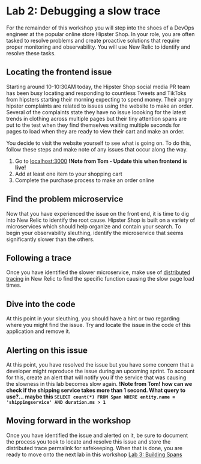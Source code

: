 # Lab 2: Debugging a slow trace

For the remainder of this workshop you will step into the shoes of a DevOps engineer at the popular online store Hipster Shop. In your role, you are often tasked to resolve problems and create proactive solutions that require proper monitoring and observability. You will use New Relic to identify and resolve these tasks.

## Locating the frontend issue

Starting around 10-10:30AM today, the Hipster Shop social media PR team has been busy locating and responding to countless Tweets and TikToks from hipsters starting their morning expecting to spend money. Their angry hipster complaints are related to issues using the website to make an order. Several of the complaints state they have no issue loooking for the latest trends in clothing across multiple pages but their tiny attention spans are put to the test when they find themselves waiting multiple seconds for pages to load when they are ready to view their cart and make an order.

You decide to visit the website yourself to see what is going on. To do this, follow these steps and make note of any issues that occur along the way.

1. Go to [localhost:3000](*) **!Note from Tom - Update this when frontend is live!**
2. Add at least one item to your shopping cart
3. Complete the purchase process to make an order online

## Find the problem microservice
Now that you have experienced the issue on the front end, it is time to dig into New Relic to identify the root cause. Hipster Shop is built on a variety of microservices which should help organize and contain your search. To begin your observability sleuthing, identify the microservice that seems significantly slower than the others.

## Following a trace
Once you have identified the slower microservice, make use of [distributed tracing](https://newrelic.com/blog/how-to-relic/distributed-tracing-general-availability) in New Relic to find the specific function causing the slow page load times.

## Dive into the code
At this point in your sleuthing, you should have a hint or two regarding where you might find the issue. Try and locate the issue in the code of this application and remove it. 


## Alerting on this issue
At this point, you have resolved the issue but you have some concern that a developer might reproduce the issue during an upcoming sprint. To account for this, create an alert that will notify you if the service that was causing the slowness in this lab becomes slow again. **!Note from Tom! how can we check if the shipping service takes more than 1 second. What query to use?... maybe this `SELECT count(*) FROM Span WHERE entity.name = 'shippingservice' AND duration.ms > 1 `**

## Moving forward in the workshop
Once you have identified the issue and alerted on it, be sure to document the process you took to locate and resolve this issue and store the distributed trace permalink for safekeeping. When that is done, you are ready to move onto the next lab in this workshop [Lab 3: Building Spans](lab_3-Building-Spans.md)